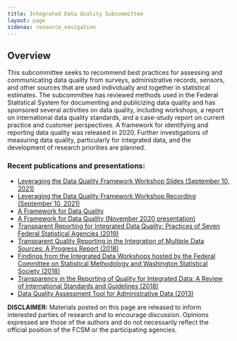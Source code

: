 ```yaml
---
title: Integrated Data Quality Subcommittee
layout: page
sidenav: resource_navigation
---
```


<h2 class="page-sub-title">Overview</h2>

<p>This subcommittee seeks to recommend best practices for assessing and communicating data quality from surveys, administrative records, sensors, and other sources that are used individually and together in statistical estimates. The subcommittee has reviewed methods used in the Federal Statistical System for documenting and publicizing data quality and has sponsored several activities on data quality, including workshops, a report on international data quality standards, and a case-study report on current practice and customer perspectives. A framework for identifying and reporting data quality was released in 2020. Further investigations of measuring data quality, particularly for integrated data, and the development of research priorities are planned.</p>

<h3 class="page-sub-heading">Recent publications and presentations:</h3>
<ul>
<li><a href="{{site.baseurl}}/assets/files/docs/2021-09-10_Leveraging_the_Data_Quality_Framework_Workshop_Slides.pdf" target="_blank">Leveraging the Data Quality Framework Workshop Slides (September 10, 2021)</a></li>
<li><a href="{{site.baseurl}}/assets/files/audio/Data_Quality_Framework.m4v" target="_blank">Leveraging the Data Quality Framework Workshop Recording (September 10, 2021)</a></li>
<li><a href="{{site.baseurl}}/assets/files/docs/FCSM.20.04_A_Framework_for_Data_Quality.pdf" target="_blank">A Framework for Data Quality</a></li>
<li><a href="{{site.baseurl}}/assets/files/docs/Framework-Data-Quality-November-2020-presentation.pdf" target="_blank">A Framework for Data Quality (November 2020 presentation)</a></li>
<li><a href="{{site.baseurl}}/assets/files/docs/Transparent_Reporting_FCSM_19_01_092719.pdf" target="_blank">Transparent Reporting for Integrated Data Quality: Practices of Seven Federal Statistical Agencies (2019)</a></li>
<li><a href="{{site.baseurl}}/assets/files/docs/Quality_Integrated_Data.pdf" target="_blank">Transparent Quality Reporting in the Integration of Multiple Data Sources: A Progress Report (2018)</a></li>
<li><a href="{{site.baseurl}}/assets/files/docs/Workshop_Summary.pdf" target="_blank">Findings from the Integrated Data Workshops hosted by the Federal Committee on Statistical Methodology and Washington Statistical Society (2018)</a></li>
<li><a href="https://mathematica.org/publications/transparency-in-the-reporting-of-quality-for-integrated-data-a-review-of-international-standards" target="_blank">Transparency in the Reporting of Quality for Integrated Data: A Review of International Standards and Guidelines (2018)</a></li>
<li><a href="{{site.baseurl}}/assets/files/docs/DataQualityAssessmentTool.pdf" target="_blank">Data Quality Assessment Tool for Administrative Data (2013)</a></li>
</ul>

<p><b>DISCLAIMER:</b> Materials posted on this page are released to inform interested parties of research and to encourage discussion. Opinions expressed are those of the authors and do not necessarily reflect the official position of the FCSM or the participating agencies.</p>
